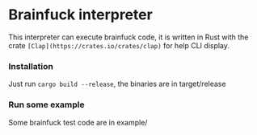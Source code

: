 # Brainfuck interpreter

This interpreter can execute brainfuck code, it is written in Rust with the crate `[Clap](https://crates.io/crates/clap)` for help CLI display.

### Installation

Just run `cargo build --release`, the binaries are in target/release

### Run some example

Some brainfuck test code are in example/